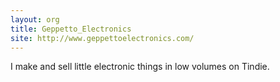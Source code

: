 ```yaml
---
layout: org
title: Geppetto_Electronics
site: http://www.geppettoelectronics.com/
---
```

I make and sell little electronic things in low volumes on Tindie.
